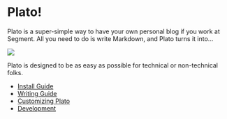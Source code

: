 
# Plato!

Plato is a super-simple way to have your own personal blog if you work at Segment. All you need to do is write Markdown, and Plato turns it into...

![](https://cldup.com/0i_eHc5YOt.png)

Plato is designed to be as easy as possible for technical or non-technical folks.

- [Install Guide](docs/install.md)
- [Writing Guide](docs/writing.md)
- [Customizing Plato](docs/customizing.md)
- [Development](docs/development.md)

